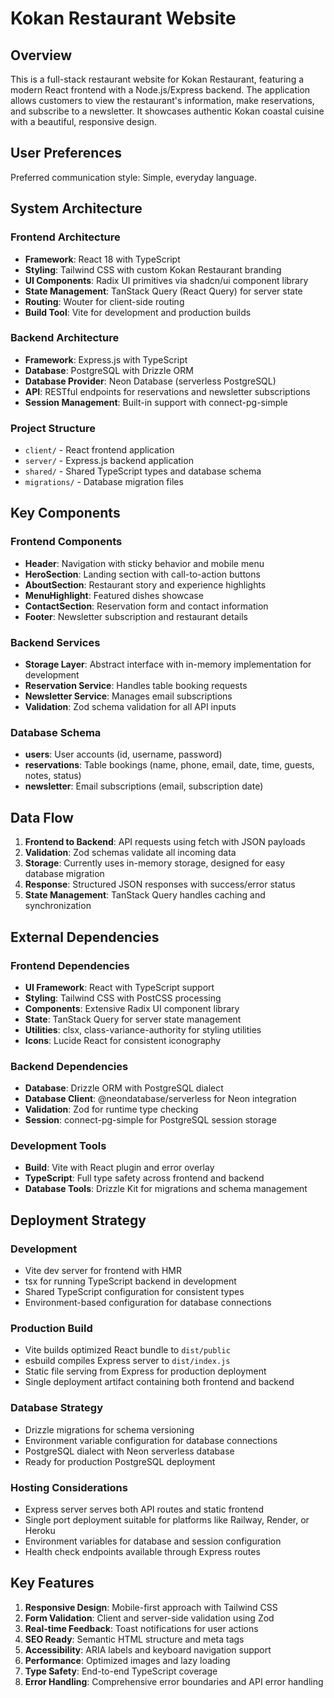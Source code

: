 # Kokan Restaurant Website

## Overview

This is a full-stack restaurant website for Kokan Restaurant, featuring a modern React frontend with a Node.js/Express backend. The application allows customers to view the restaurant's information, make reservations, and subscribe to a newsletter. It showcases authentic Kokan coastal cuisine with a beautiful, responsive design.

## User Preferences

Preferred communication style: Simple, everyday language.

## System Architecture

### Frontend Architecture
- **Framework**: React 18 with TypeScript
- **Styling**: Tailwind CSS with custom Kokan Restaurant branding
- **UI Components**: Radix UI primitives via shadcn/ui component library
- **State Management**: TanStack Query (React Query) for server state
- **Routing**: Wouter for client-side routing
- **Build Tool**: Vite for development and production builds

### Backend Architecture
- **Framework**: Express.js with TypeScript
- **Database**: PostgreSQL with Drizzle ORM
- **Database Provider**: Neon Database (serverless PostgreSQL)
- **API**: RESTful endpoints for reservations and newsletter subscriptions
- **Session Management**: Built-in support with connect-pg-simple

### Project Structure
- `client/` - React frontend application
- `server/` - Express.js backend application
- `shared/` - Shared TypeScript types and database schema
- `migrations/` - Database migration files

## Key Components

### Frontend Components
- **Header**: Navigation with sticky behavior and mobile menu
- **HeroSection**: Landing section with call-to-action buttons
- **AboutSection**: Restaurant story and experience highlights
- **MenuHighlight**: Featured dishes showcase
- **ContactSection**: Reservation form and contact information
- **Footer**: Newsletter subscription and restaurant details

### Backend Services
- **Storage Layer**: Abstract interface with in-memory implementation for development
- **Reservation Service**: Handles table booking requests
- **Newsletter Service**: Manages email subscriptions
- **Validation**: Zod schema validation for all API inputs

### Database Schema
- **users**: User accounts (id, username, password)
- **reservations**: Table bookings (name, phone, email, date, time, guests, notes, status)
- **newsletter**: Email subscriptions (email, subscription date)

## Data Flow

1. **Frontend to Backend**: API requests using fetch with JSON payloads
2. **Validation**: Zod schemas validate all incoming data
3. **Storage**: Currently uses in-memory storage, designed for easy database migration
4. **Response**: Structured JSON responses with success/error status
5. **State Management**: TanStack Query handles caching and synchronization

## External Dependencies

### Frontend Dependencies
- **UI Framework**: React with TypeScript support
- **Styling**: Tailwind CSS with PostCSS processing
- **Components**: Extensive Radix UI component library
- **State**: TanStack Query for server state management
- **Utilities**: clsx, class-variance-authority for styling utilities
- **Icons**: Lucide React for consistent iconography

### Backend Dependencies
- **Database**: Drizzle ORM with PostgreSQL dialect
- **Database Client**: @neondatabase/serverless for Neon integration
- **Validation**: Zod for runtime type checking
- **Session**: connect-pg-simple for PostgreSQL session storage

### Development Tools
- **Build**: Vite with React plugin and error overlay
- **TypeScript**: Full type safety across frontend and backend
- **Database Tools**: Drizzle Kit for migrations and schema management

## Deployment Strategy

### Development
- Vite dev server for frontend with HMR
- tsx for running TypeScript backend in development
- Shared TypeScript configuration for consistent types
- Environment-based configuration for database connections

### Production Build
- Vite builds optimized React bundle to `dist/public`
- esbuild compiles Express server to `dist/index.js`
- Static file serving from Express for production deployment
- Single deployment artifact containing both frontend and backend

### Database Strategy
- Drizzle migrations for schema versioning
- Environment variable configuration for database connections
- PostgreSQL dialect with Neon serverless database
- Ready for production PostgreSQL deployment

### Hosting Considerations
- Express server serves both API routes and static frontend
- Single port deployment suitable for platforms like Railway, Render, or Heroku
- Environment variables for database and session configuration
- Health check endpoints available through Express routes

## Key Features

1. **Responsive Design**: Mobile-first approach with Tailwind CSS
2. **Form Validation**: Client and server-side validation using Zod
3. **Real-time Feedback**: Toast notifications for user actions
4. **SEO Ready**: Semantic HTML structure and meta tags
5. **Accessibility**: ARIA labels and keyboard navigation support
6. **Performance**: Optimized images and lazy loading
7. **Type Safety**: End-to-end TypeScript coverage
8. **Error Handling**: Comprehensive error boundaries and API error handling